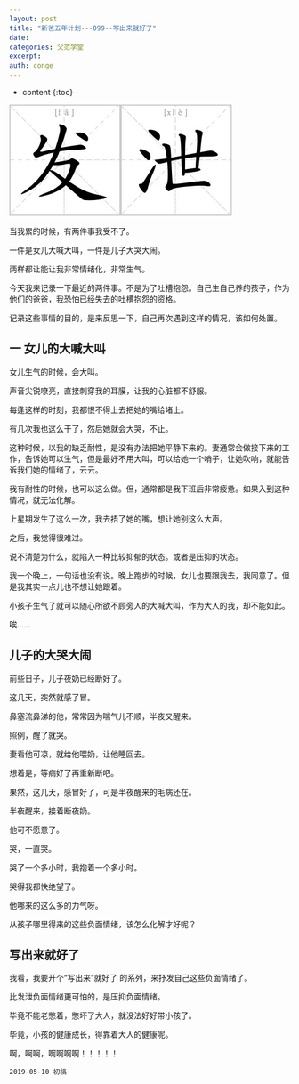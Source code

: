 ```yaml
---
layout: post
title: "新爸五年计划---099--写出来就好了"
date:
categories: 父范学堂
excerpt:
auth: conge
---
```

* content
{:toc}

![ ](/assets/images/父范学堂/118382-81433709ab2149b9.png)
 
当我累的时候，有两件事我受不了。

一件是女儿大喊大叫，一件是儿子大哭大闹。

两样都让能让我非常情绪化，非常生气。

今天我来记录一下最近的两件事。不是为了吐槽抱怨。自己生自己养的孩子，作为他们的爸爸，我恐怕已经失去的吐槽抱怨的资格。

记录这些事情的目的，是来反思一下，自己再次遇到这样的情况，该如何处置。

## 一 女儿的大喊大叫

女儿生气的时候，会大叫。

声音尖锐嘹亮，直接刺穿我的耳膜，让我的心脏都不舒服。

每逢这样的时刻，我都恨不得上去把她的嘴给堵上。

有几次我也这么干了，然后她就会大哭，不止。

这种时候，以我的缺乏耐性，是没有办法把她平静下来的。妻通常会做接下来的工作，告诉她可以生气，但是最好不用大叫，可以给她一个哨子，让她吹响，就能告诉我们她的情绪了，云云。

我有耐性的时候，也可以这么做。但，通常都是我下班后非常疲惫。如果入到这种情况，就无法化解。

上星期发生了这么一次，我去捂了她的嘴，想让她别这么大声。

之后，我觉得很难过。

说不清楚为什么，就陷入一种比较抑郁的状态。或者是压抑的状态。

我一个晚上，一句话也没有说。晚上跑步的时候，女儿也要跟我去，我同意了。但是我其实一点儿也不想让她跟着。

小孩子生气了就可以随心所欲不顾旁人的大喊大叫，作为大人的我，却不能如此。

唉……

## 儿子的大哭大闹

前些日子，儿子夜奶已经断好了。

这几天，突然就感了冒。

鼻塞流鼻涕的他，常常因为喘气儿不顺，半夜又醒来。

照例，醒了就哭。

妻看他可凉，就给他喂奶，让他睡回去。

想着是，等病好了再重新断吧。

果然，这几天，感冒好了，可是半夜醒来的毛病还在。

半夜醒来，接着断夜奶。

他可不愿意了。

哭，一直哭。

哭了一个多小时，我抱着一个多小时。

哭得我都快绝望了。

他哪来的这么多的力气呀。

从孩子哪里得来的这些负面情绪，该怎么化解才好呢？

## 写出来就好了

我看，我要开个“写出来”就好了 的系列，来抒发自己这些负面情绪了。

比发泄负面情绪更可怕的，是压抑负面情绪。

毕竟不能老憋着，憋坏了大人，就没法好好带小孩了。

毕竟，小孩的健康成长，得靠着大人的健康呢。

啊，啊啊，啊啊啊啊！！！！！


```
2019-05-10 初稿
```
